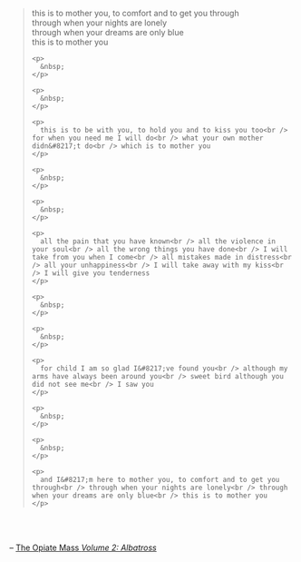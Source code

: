 <div class="kcite-section" kcite-section-id="188">
  <blockquote>
    <p>
      this is to mother you, to comfort and to get you through<br /> through when your nights are lonely<br /> through when your dreams are only blue<br /> this is to mother you
    </p>
    
    <p>
      &nbsp;
    </p>
    
    <p>
      &nbsp;
    </p>
    
    <p>
      this is to be with you, to hold you and to kiss you too<br /> for when you need me I will do<br /> what your own mother didn&#8217;t do<br /> which is to mother you
    </p>
    
    <p>
      &nbsp;
    </p>
    
    <p>
      &nbsp;
    </p>
    
    <p>
      all the pain that you have known<br /> all the violence in your soul<br /> all the wrong things you have done<br /> I will take from you when I come<br /> all mistakes made in distress<br /> all your unhappiness<br /> I will take away with my kiss<br /> I will give you tenderness
    </p>
    
    <p>
      &nbsp;
    </p>
    
    <p>
      &nbsp;
    </p>
    
    <p>
      for child I am so glad I&#8217;ve found you<br /> although my arms have always been around you<br /> sweet bird although you did not see me<br /> I saw you
    </p>
    
    <p>
      &nbsp;
    </p>
    
    <p>
      &nbsp;
    </p>
    
    <p>
      and I&#8217;m here to mother you, to comfort and to get you through<br /> through when your nights are lonely<br /> through when your dreams are only blue<br /> this is to mother you
    </p>
  </blockquote>
  
  <p>
    &nbsp;
  </p>
  
  <p>
    <em></em><br /> &#8211; <a title="This Is To Mother You" href="http://theopiatemass.bandcamp.com/track/this-is-to-mother-you" target="_blank">The Opiate Mass <em>Volume 2: Albatross </em></a>
  </p>
  
  <!-- kcite active, but no citations found -->
</div>

<!-- kcite-section 188 -->